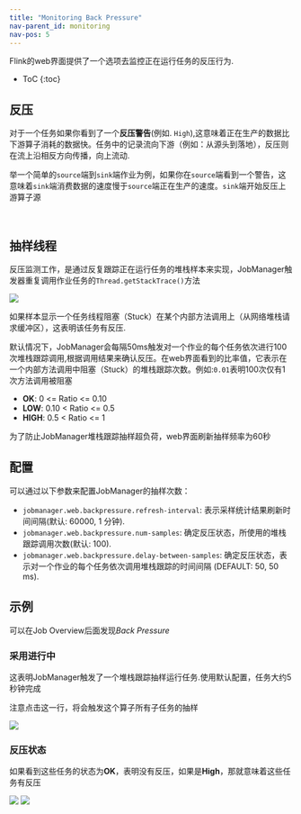 ```yaml
---
title: "Monitoring Back Pressure"
nav-parent_id: monitoring
nav-pos: 5
---
```

<!--
Licensed to the Apache Software Foundation (ASF) under one
or more contributor license agreements.  See the NOTICE file
distributed with this work for additional information
regarding copyright ownership.  The ASF licenses this file
to you under the Apache License, Version 2.0 (the
"License"); you may not use this file except in compliance
with the License.  You may obtain a copy of the License at

  http://www.apache.org/licenses/LICENSE-2.0

Unless required by applicable law or agreed to in writing,
software distributed under the License is distributed on an
"AS IS" BASIS, WITHOUT WARRANTIES OR CONDITIONS OF ANY
KIND, either express or implied.  See the License for the
specific language governing permissions and limitations
under the License.
-->

Flink的web界面提供了一个选项去监控正在运行任务的反压行为.

* ToC
{:toc}

## 反压

对于一个任务如果你看到了一个**反压警告**(例如. `High`),这意味着正在生产的数据比下游算子消耗的数据快。任务中的记录流向下游（例如：从源头到落地），反压则在流上沿相反方向传播，向上流动.

举一个简单的`source`端到`sink`端作业为例，如果你在`source`端看到一个警告，这意味着`sink`端消费数据的速度慢于`source`端正在生产的速度。`sink`端开始反压上游算子源

 
## 抽样线程

反压监测工作，是通过反复跟踪正在运行任务的堆栈样本来实现，JobManager触发器重复调用作业任务的`Thread.getStackTrace()`方法

<img src="{{ site.baseurl }}/fig/back_pressure_sampling.png" class="img-responsive">
<!-- https://docs.google.com/drawings/d/1_YDYGdUwGUck5zeLxJ5Z5jqhpMzqRz70JxKnrrJUltA/edit?usp=sharing -->

如果样本显示一个任务线程阻塞（Stuck）在某个内部方法调用上（从网络堆栈请求缓冲区），这表明该任务有反压.

默认情况下，JobManager会每隔50ms触发对一个作业的每个任务依次进行100次堆栈跟踪调用,根据调用结果来确认反压。在web界面看到的比率值，它表示在一个内部方法调用中阻塞（Stuck）的堆栈跟踪次数。例如:`0.01`表明100次仅有1次方法调用被阻塞

- **OK**: 0 <= Ratio <= 0.10
- **LOW**: 0.10 < Ratio <= 0.5
- **HIGH**: 0.5 < Ratio <= 1

为了防止JobManager堆栈跟踪抽样超负荷，web界面刷新抽样频率为60秒

## 配置

可以通过以下参数来配置JobManager的抽样次数：

- `jobmanager.web.backpressure.refresh-interval`: 表示采样统计结果刷新时间间隔(默认: 60000, 1 分钟).
- `jobmanager.web.backpressure.num-samples`: 确定反压状态，所使用的堆栈跟踪调用次数(默认: 100).
- `jobmanager.web.backpressure.delay-between-samples`: 确定反压状态，表示对一个作业的每个任务依次调用堆栈跟踪的时间间隔 (DEFAULT: 50, 50 ms).



## 示例

可以在Job Overview后面发现*Back Pressure*

### 采用进行中


这表明JobManager触发了一个堆栈跟踪抽样运行任务.使用默认配置，任务大约5秒钟完成

注意点击这一行，将会触发这个算子所有子任务的抽样

<img src="{{ site.baseurl }}/fig/back_pressure_sampling_in_progress.png" class="img-responsive">

### 反压状态

如果看到这些任务的状态为**OK**，表明没有反压，如果是**High**，那就意味着这些任务有反压

<img src="{{ site.baseurl }}/fig/back_pressure_sampling_ok.png" class="img-responsive">

<img src="{{ site.baseurl }}/fig/back_pressure_sampling_high.png" class="img-responsive">
